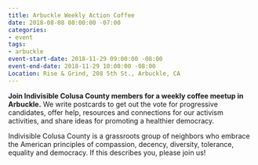 ```yaml
---
title: Arbuckle Weekly Action Coffee
date: 2018-08-08 08:00:00 -07:00
categories:
- event
tags:
- arbuckle
event-start-date: 2018-11-29 09:00:00 -08:00
event-end-date: 2018-11-29 10:00:00 -08:00
Location: Rise & Grind, 208 5th St., Arbuckle, CA
---
```


**Join Indivisible Colusa County members for a weekly coffee meetup in Arbuckle.** We write postcards to get out the vote for progressive candidates, offer help, resources and connections for our activism activities, and share ideas for promoting a healthier democracy.

Indivisible Colusa County is a grassroots group of neighbors who embrace the American principles of compassion, decency, diversity, tolerance, equality and democracy. If this describes you, please join us!
